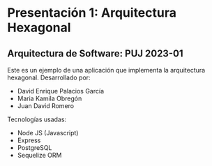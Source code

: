 # Presentación 1: Arquitectura Hexagonal
## Arquitectura de Software: PUJ 2023-01
Este es un ejemplo de una aplicación que implementa la arquitectura hexagonal.
Desarrollado por:
- David Enrique Palacios García
- Maria Kamila Obregón
- Juan David Romero

Tecnologías usadas:
- Node JS (Javascript)
- Express
- PostgreSQL
- Sequelize ORM